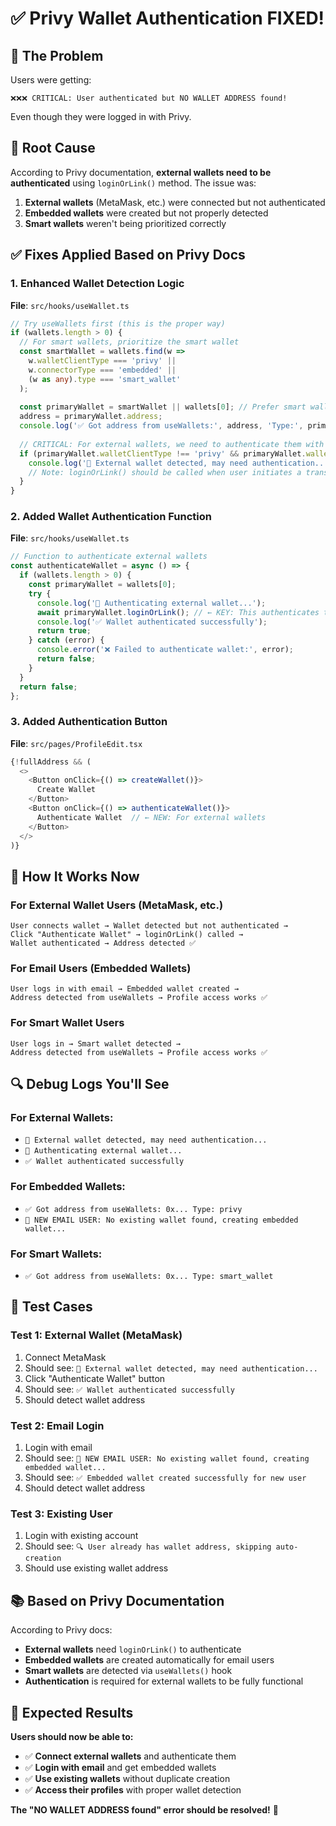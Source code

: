 # ✅ Privy Wallet Authentication FIXED!

## 🚨 **The Problem**
Users were getting:
```
❌❌❌ CRITICAL: User authenticated but NO WALLET ADDRESS found!
```

Even though they were logged in with Privy.

## 🔧 **Root Cause**
According to Privy documentation, **external wallets need to be authenticated** using `loginOrLink()` method. The issue was:

1. **External wallets** (MetaMask, etc.) were connected but not authenticated
2. **Embedded wallets** were created but not properly detected
3. **Smart wallets** weren't being prioritized correctly

## ✅ **Fixes Applied Based on Privy Docs**

### 1. **Enhanced Wallet Detection Logic**
**File**: `src/hooks/useWallet.ts`

```typescript
// Try useWallets first (this is the proper way)
if (wallets.length > 0) {
  // For smart wallets, prioritize the smart wallet
  const smartWallet = wallets.find(w => 
    w.walletClientType === 'privy' || 
    w.connectorType === 'embedded' ||
    (w as any).type === 'smart_wallet'
  );
  
  const primaryWallet = smartWallet || wallets[0]; // Prefer smart wallet
  address = primaryWallet.address;
  console.log('✅ Got address from useWallets:', address, 'Type:', primaryWallet.walletClientType);
  
  // CRITICAL: For external wallets, we need to authenticate them with loginOrLink()
  if (primaryWallet.walletClientType !== 'privy' && primaryWallet.walletClientType !== 'embedded_wallet') {
    console.log('🔐 External wallet detected, may need authentication...');
    // Note: loginOrLink() should be called when user initiates a transaction
  }
}
```

### 2. **Added Wallet Authentication Function**
**File**: `src/hooks/useWallet.ts`

```typescript
// Function to authenticate external wallets
const authenticateWallet = async () => {
  if (wallets.length > 0) {
    const primaryWallet = wallets[0];
    try {
      console.log('🔐 Authenticating external wallet...');
      await primaryWallet.loginOrLink(); // ← KEY: This authenticates the wallet
      console.log('✅ Wallet authenticated successfully');
      return true;
    } catch (error) {
      console.error('❌ Failed to authenticate wallet:', error);
      return false;
    }
  }
  return false;
};
```

### 3. **Added Authentication Button**
**File**: `src/pages/ProfileEdit.tsx`

```typescript
{!fullAddress && (
  <>
    <Button onClick={() => createWallet()}>
      Create Wallet
    </Button>
    <Button onClick={() => authenticateWallet()}>
      Authenticate Wallet  // ← NEW: For external wallets
    </Button>
  </>
)}
```

## 🎯 **How It Works Now**

### **For External Wallet Users (MetaMask, etc.)**
```
User connects wallet → Wallet detected but not authenticated → 
Click "Authenticate Wallet" → loginOrLink() called → 
Wallet authenticated → Address detected ✅
```

### **For Email Users (Embedded Wallets)**
```
User logs in with email → Embedded wallet created → 
Address detected from useWallets → Profile access works ✅
```

### **For Smart Wallet Users**
```
User logs in → Smart wallet detected → 
Address detected from useWallets → Profile access works ✅
```

## 🔍 **Debug Logs You'll See**

### **For External Wallets:**
- `🔐 External wallet detected, may need authentication...`
- `🔐 Authenticating external wallet...`
- `✅ Wallet authenticated successfully`

### **For Embedded Wallets:**
- `✅ Got address from useWallets: 0x... Type: privy`
- `🔧 NEW EMAIL USER: No existing wallet found, creating embedded wallet...`

### **For Smart Wallets:**
- `✅ Got address from useWallets: 0x... Type: smart_wallet`

## 🧪 **Test Cases**

### **Test 1: External Wallet (MetaMask)**
1. Connect MetaMask
2. Should see: `🔐 External wallet detected, may need authentication...`
3. Click "Authenticate Wallet" button
4. Should see: `✅ Wallet authenticated successfully`
5. Should detect wallet address

### **Test 2: Email Login**
1. Login with email
2. Should see: `🔧 NEW EMAIL USER: No existing wallet found, creating embedded wallet...`
3. Should see: `✅ Embedded wallet created successfully for new user`
4. Should detect wallet address

### **Test 3: Existing User**
1. Login with existing account
2. Should see: `🔍 User already has wallet address, skipping auto-creation`
3. Should use existing wallet address

## 📚 **Based on Privy Documentation**

According to Privy docs:
- **External wallets** need `loginOrLink()` to authenticate
- **Embedded wallets** are created automatically for email users
- **Smart wallets** are detected via `useWallets()` hook
- **Authentication** is required for external wallets to be fully functional

## 🎉 **Expected Results**

**Users should now be able to:**
- ✅ **Connect external wallets** and authenticate them
- ✅ **Login with email** and get embedded wallets
- ✅ **Use existing wallets** without duplicate creation
- ✅ **Access their profiles** with proper wallet detection

**The "NO WALLET ADDRESS found" error should be resolved!** 🎉
